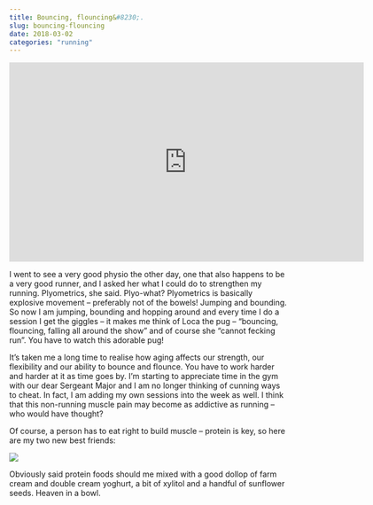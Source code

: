 ```yaml
---
title: Bouncing, flouncing&#8230;.
slug: bouncing-flouncing
date: 2018-03-02
categories: "running"
---
```


<div class="video-embed">
<iframe class="youtube-player" type="text/html" width="640" height="360" src="https://www.youtube.com/embed/x2RJN9a_jdM?version=3&amp;rel=1&amp;fs=1&amp;autohide=2&amp;showsearch=0&amp;showinfo=1&amp;iv_load_policy=1&amp;wmode=transparent" allowfullscreen="true" style="border:0;"></iframe>
</div>

<p>I went to see a very good physio the other day, one that also happens to be a very good runner, and I asked her what I could do to strengthen my running. Plyometrics, she said. Plyo-what? Plyometrics is basically explosive movement – preferably not of the bowels! Jumping and bounding. So now I am jumping, bounding and hopping around and every time I do a session I get the giggles – it makes me think of Loca the pug – “bouncing, flouncing, falling all around the show” and of course she “cannot fecking run”. You have to watch this adorable pug!</p>
<p>It’s taken me a long time to realise how aging affects our strength, our flexibility and our ability to bounce and flounce. You have to work harder and harder at it as time goes by. I’m starting to appreciate time in the gym with our dear Sergeant Major and I am no longer thinking of cunning ways to cheat. In fact, I am adding my own sessions into the week as well. I think that this non-running muscle pain may become as addictive as running – who would have thought?</p>
<p>Of course, a person has to eat right to build muscle – protein is key, so here are my two new best friends:</p>
<p><img src="http://res.cloudinary.com/dy6grlu8z/image/upload/v1558841602/t3aeyprjwfy6ecs1lgkj.jpg"/></p>
<p>Obviously said protein foods should me mixed with a good dollop of farm cream and double cream yoghurt, a bit of xylitol and a handful of sunflower seeds. Heaven in a bowl.</p>
<p> </p>
<p> </p>
